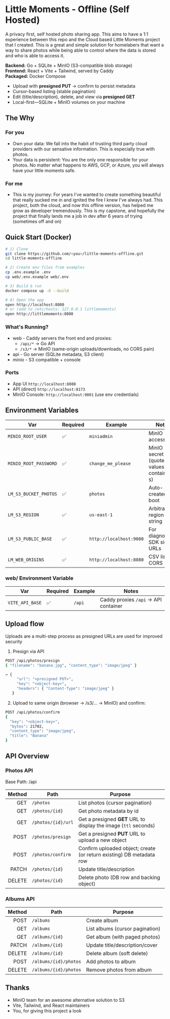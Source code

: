 # Little Moments - Offline (Self Hosted)
A privacy first, self hosted photo sharing app. This aims to have a 1:1 experience between this repo and the Cloud based Little Moments project that I created. This is a great and simple solution for homelabers that want a way to share photos while being able to control where the data is stored and who is able to access it.

**Backend:** Go + SQLite + MinIO (S3-compatible blob storage)  
**Frontend:** React + Vite + Tailwind, served by Caddy  
**Packaged:** Docker Compose

-  Upload with **presigned PUT** → confirm to persist metadata
-  Cursor-based listing (stable pagination)
-  Edit (title/description), delete, and view via **presigned GET**
-  Local-first—SQLite + MinIO volumes on your machine

## The Why
### For you
- Own your data: We fall into the habit of trusting third party cloud providers with our sensative information. This is especially true with photos. 
- Your data is persistent: You are the only one responsible for your photos. No matter what happens to AWS, GCP, or Azure, you will always have your little moments safe.

### For me
- This is my journey: For years I've wanted to create something beautiful that really sucked me in and ignited the fire I knew I've always had. This project, both the cloud, and now this offline version, has helped me grow as developer tremendously. This is my capstone, and hopefully the project that finally lands me a job in dev after 6 years of trying (sometimes off and on)

## Quick Start (Docker)

```bash
# 1) Clone
git clone https://github.com/<you>/little-moments-offline.git
cd little-moments-offline

# 2) Create env files from examples
cp .env.example .env
cp web/.env.example web/.env

# 3) Build & run
docker compose up -d --build

# 4) Open the app
open http://localhost:8080
# or (add to /etc/hosts: 127.0.0.1 littlemoments)
open http://littlemoments:8080
```

### What's Running?
- web - Caddy servers the front end and proxies:
    - ```/api/*``` -> Go API
    - ```/s3/*``` -> MinIO (same-origin uploads/downloads, no CORS pain)
- api - Go server (SQLite metadata, S3 client)
- minio - S3 compatible + console

### Ports
- App UI ```http://localhost:8080``` 
- API (direct) ```http://localhost:8173```
- MinIO Console: ```http://localhost:9001``` (use env credentials)

## Environment Variables
| Var                   | Required | Example                 | Notes                                      |
| --------------------- | -------- | ----------------------- | ------------------------------------------ |
| `MINIO_ROOT_USER`     | ✅        | `miniadmin`             | MinIO access key                           |
| `MINIO_ROOT_PASSWORD` | ✅        | `change_me_please`      | MinIO secret (quote values containing `$`) |
| `LM_S3_BUCKET_PHOTOS` | ✅        | `photos`                | Auto-created on boot                       |
| `LM_S3_REGION`        | ✅        | `us-east-1`             | Arbitrary region string                    |
| `LM_S3_PUBLIC_BASE`   | ✅        | `http://localhost:9000` | For diagnostics; SDK signs URLs            |
| `LM_WEB_ORIGINS`      | ✅        | `http://localhost:8080` | CSV list for CORS                          |

### web/ Environment Variable
| Var             | Required | Example | Notes                                |
| --------------- | -------- | ------- | ------------------------------------ |
| `VITE_API_BASE` | ✅        | `/api`  | Caddy proxies `/api` → API container |

## Upload flow
Uploads are a multi-step process as presigned URLs are used for improved security

1. Presign via API
```bash
POST /api/photos/presign
{ "filename": "banana.jpg", "content_type": "image/jpeg" }

→ {
     "url": "<presigned PUT>",
     "key": "<object-key>",
     "headers": { "Content-Type": "image/jpeg" }
   }
```

2. Upload to same origin (browser → /s3/... → MinIO) and confirm:
```bash
POST /api/photos/confirm
{
  "key": "<object-key>",
  "bytes": 21702,
  "content_type": "image/jpeg",
  "title": "Banana"
}
```

## API Overview
### Photos API
Base Path: /api

| Method | Path               | Purpose                                                              |
| -----: | ------------------ | -------------------------------------------------------------------- |
|    GET | `/photos`          | List photos (cursor pagination)                                      |
|    GET | `/photos/{id}`     | Get photo metadata by id                                             |
|    GET | `/photos/{id}/url` | Get a presigned **GET** URL to display the image (`ttl` seconds)     |
|   POST | `/photos/presign`  | Get a presigned **PUT** URL to upload a new object                   |
|   POST | `/photos/confirm`  | Confirm uploaded object; create (or return existing) DB metadata row |
|  PATCH | `/photos/{id}`     | Update title/description                                             |
| DELETE | `/photos/{id}`     | Delete photo (DB row and backing object)                             |


### Albums API
| Method | Path                  | Purpose                         |
| -----: | --------------------- | ------------------------------- |
|   POST | `/albums`             | Create album                    |
|    GET | `/albums`             | List albums (cursor pagination) |
|    GET | `/albums/{id}`        | Get album (with paged photos)   |
|  PATCH | `/albums/{id}`        | Update title/description/cover  |
| DELETE | `/albums/{id}`        | Delete album (soft delete)      |
|   POST | `/albums/{id}/photos` | Add photos to album             |
| DELETE | `/albums/{id}/photos` | Remove photos from album        |


## Thanks
- MinIO team for an awesome alternative solution to S3
- Vite, Tailwind, and React maintainers
- You, for giving this project a look